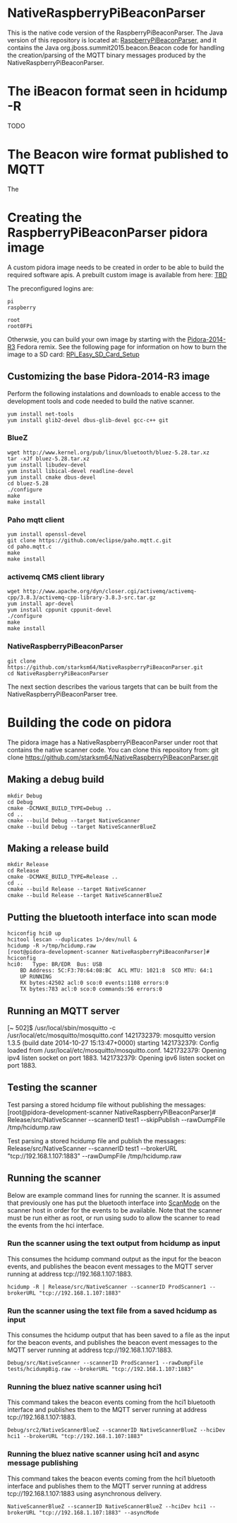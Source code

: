 # NativeRaspberryPiBeaconParser
This is the native code version of the RaspberryPiBeaconParser. 
The Java version of this repository is located at: [RaspberryPiBeaconParser](https://github.com/starksm64/RaspberryPiBeaconParser), and it contains the Java org.jboss.summit2015.beacon.Beacon code for handling the creation/parsing of the MQTT binary messages produced by the NativeRaspberryPiBeaconParser.

# The iBeacon format seen in hcidump -R
TODO

# The Beacon wire format published to MQTT
The

# Creating the RaspberryPiBeaconParser pidora image
A custom pidora image needs to be created in order to be able to build the required software apis. A prebuilt custom image is available from here: [TBD]()

The preconfigured logins are:

	pi
	raspberry
	
	root
	root0FPi

Otherwsie, you can build your own image by starting with the
[Pidora-2014-R3](http://downloads.raspberrypi.org/pidora_latest) Fedora remix. See the following page for information on how to burn the image to a SD card:
[RPi_Easy_SD_Card_Setup](http://elinux.org/RPi_Easy_SD_Card_Setup)

## Customizing the base Pidora-2014-R3 image
Perform the following instalations and downloads to enable access to the development tools and code needed to build the native scanner.

	yum install net-tools
	yum install glib2-devel dbus-glib-devel gcc-c++ git

### BlueZ
	wget http://www.kernel.org/pub/linux/bluetooth/bluez-5.28.tar.xz
	tar -xJf bluez-5.28.tar.xz
	yum install libudev-devel
	yum install libical-devel readline-devel
	yum install cmake dbus-devel
	cd bluez-5.28
	./configure
	make
	make install


### Paho mqtt client
	yum install openssl-devel
	git clone https://github.com/eclipse/paho.mqtt.c.git
	cd paho.mqtt.c
	make
	make install

### activemq CMS client library
	wget http://www.apache.org/dyn/closer.cgi/activemq/activemq-cpp/3.8.3/activemq-cpp-library-3.8.3-src.tar.gz
	yum install apr-devel
	yum install cppunit cppunit-devel
	./configure
	make
	make install

### NativeRaspberryPiBeaconParser
	git clone https://github.com/starksm64/NativeRaspberryPiBeaconParser.git
	cd NativeRaspberryPiBeaconParser

The next section describes the various targets that can be built from the NativeRaspberryPiBeaconParser tree.


# Building the code on pidora
The pidora image has a NativeRaspberryPiBeaconParser under root that contains the native scanner code. You can clone
this repository from:
git clone https://github.com/starksm64/NativeRaspberryPiBeaconParser.git

## Making a debug build
	mkdir Debug
	cd Debug
	cmake -DCMAKE_BUILD_TYPE=Debug ..
	cd ..
	cmake --build Debug --target NativeScanner
	cmake --build Debug --target NativeScannerBlueZ

## Making a release build
	mkdir Release
	cd Release
	cmake -DCMAKE_BUILD_TYPE=Release ..
	cd ..
	cmake --build Release --target NativeScanner
	cmake --build Release --target NativeScannerBlueZ

## <a name="ScanMode"></a>Putting the bluetooth interface into scan mode
	hciconfig hci0 up
	hcitool lescan --duplicates 1>/dev/null &
	hcidump -R >/tmp/hcidump.raw
	[root@pidora-development-scanner NativeRaspberryPiBeaconParser]# hciconfig
	hci0:	Type: BR/EDR  Bus: USB
		BD Address: 5C:F3:70:64:08:BC  ACL MTU: 1021:8  SCO MTU: 64:1
		UP RUNNING 
		RX bytes:42502 acl:0 sco:0 events:1108 errors:0
		TX bytes:783 acl:0 sco:0 commands:56 errors:0

## Running an MQTT server
[~ 502]$ /usr/local/sbin/mosquitto -c /usr/local/etc/mosquitto/mosquitto.conf
1421732379: mosquitto version 1.3.5 (build date 2014-10-27 15:13:47+0000) starting
1421732379: Config loaded from /usr/local/etc/mosquitto/mosquitto.conf.
1421732379: Opening ipv4 listen socket on port 1883.
1421732379: Opening ipv6 listen socket on port 1883.

## Testing the scanner
Test parsing a stored hcidump file without publishing the messages:
[root@pidora-development-scanner NativeRaspberryPiBeaconParser]# Release/src/NativeScanner --scannerID test1 --skipPublish --rawDumpFile /tmp/hcidump.raw 

Test parsing a stored hcidump file and publish the messages:
Release/src/NativeScanner --scannerID test1 --brokerURL "tcp://192.168.1.107:1883" --rawDumpFile /tmp/hcidump.raw

## Running the scanner
Below are example command lines for running the scanner. It is assumed that previously one has put the bluetooth interface into [ScanMode](#ScanMode) on the scanner host in order for the events to be available. Note that the scanner must be run either as root, or run using sudo to allow the scanner to read the events from the hci interface.

### Run the scanner using the text output from hcidump as input
This consumes the hcidump command output as the input for the beacon events, and publishes the beacon event messages to the MQTT server running at address tcp://192.168.1.107:1883.
	
	hcidump -R | Release/src/NativeScanner --scannerID ProdScanner1 --brokerURL "tcp://192.168.1.107:1883"
	
### Run the scanner using the text file from a saved hcidump as input
This consumes the hcidump output that has been saved to a file as the input for the beacon events, and publishes the beacon event messages to the MQTT server running at address tcp://192.168.1.107:1883.
	
	Debug/src/NativeScanner --scannerID ProdScanner1 --rawDumpFile tests/hcidumpBig.raw --brokerURL "tcp://192.168.1.107:1883"
	
### Running the bluez native scanner using hci1
This command takes the beacon events coming from the hci1 bluetooth interface and publishes them to the MQTT server running at address tcp://192.168.1.107:1883.  

	Debug/src2/NativeScannerBlueZ --scannerID NativeScannerBlueZ --hciDev hci1 --brokerURL "tcp://192.168.1.107:1883"
	
### Running the bluez native scanner using hci1 and async message publishing
This command takes the beacon events coming from the hci1 bluetooth interface and publishes them to the MQTT server running at address tcp://192.168.1.107:1883 using asynchronous delivery.

	NativeScannerBlueZ --scannerID NativeScannerBlueZ --hciDev hci1 --brokerURL "tcp://192.168.1.107:1883" --asyncMode
